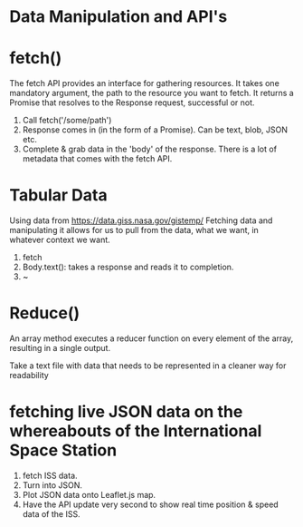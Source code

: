 # Data Manipulation and API's

# fetch()
The fetch API provides an interface for gathering resources. It takes one mandatory argument, the path to the resource you want to fetch. It returns a Promise that resolves to the Response request, successful or not.


1. Call fetch('/some/path')
2. Response comes in (in the form of a Promise).
  Can be text, blob, JSON etc.
3. Complete & grab data in the 'body' of the response. There is a lot of metadata that comes with the fetch API.

# Tabular Data
Using data from https://data.giss.nasa.gov/gistemp/
Fetching data and manipulating it allows for us to pull from the data, what we want, in whatever context we want.
1. fetch
2. Body.text(): takes a response and reads it to completion.
3. ~


# Reduce()
An array method executes a reducer function on every element of the array, resulting in a single output.

Take a text file with data that needs to be represented in a cleaner way for readability

# fetching live JSON data on the whereabouts of the International Space Station
1. fetch ISS data.
2. Turn into JSON.
3. Plot JSON data onto Leaflet.js map.
4. Have the API update very second to show real time position & speed data of the ISS.
